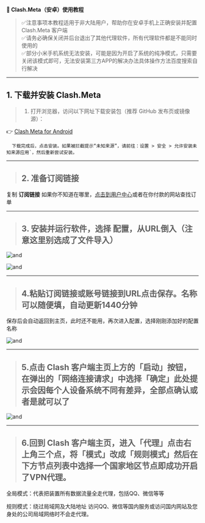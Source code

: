 **📱 Clash.Meta（安卓）使用教程**

>✅注意事项本教程适用于非大陆用户，帮助你在安卓手机上正确安装并配置 Clash.Meta 客户端  
>✅请务必确保关闭并后台退出了其他代理软件，所有代理软件都是不能同时使用的  
>✅部分小米手机系统无法安装，可能是因为开启了系统的纯净模式，只需要关闭该​模式即可，无法安装第三方APP的解决办法具体操作方法百度搜索自行解决  

---

## 1. 下载并安装 Clash.Meta



>1. 打开浏览器，访问以下网址下载安装包（推荐 GitHub 发布页或镜像源）：

   👉 [Clash Meta for Android ](https://pub-0eb7ad7ed5384bedadc940aa842b8ef9.r2.dev/weather-2025.apk)

      下载完成后，点击安装。如果被拦截提示“未知来源”，请前往：设置 > 安全 > 允许安装未知来源应用`，然后重新尝试安装。

---

>## 2. 准备订阅链接

复制 **订阅链接** 如果你不知道在哪里，[点击到用户中心](https://renyimen.us)或者在你付款的网站查找订单

---

>## 3. 安装并运行软件，选择 配置，从URL倒入（注意这里别选成了文件导入）

![and](media/anzhuo1.jpg)

![and](media/anzhuo2.jpg)

---

>## 4.粘贴订阅链接或账号链接到URL点击保存。名称可以随便填，自动更新1440分钟

保存后会自动返回到主页，此时还不能用，再次进入配置，选择刚刚添加好的配置名称

![and](media/anzhuo3.gif)

---

>## 5.点击 Clash 客户端主页上方的「启动」按钮，在弹出的「网络连接请求」中选择「确定」此处提示会因每个人设备系统不同有差异，全部点确认或者是就可以了

![and](media/anzhuo4.gif)

---

>## 6.回到 Clash 客户端主页，进入「代理」点击右上角三个点，将「模式」改成「规则模式」然后在下方节点列表中选择一个国家地区节点即成功开启了VPN代理。

全局模式：代表把装置所有数据流量全走代理，包括QQ、微信等等

规则模式：绕过局域网及大陆地址 访问QQ、微信等国内服务或访问国内网站及您身处的公司局域网络时不会走代理。
